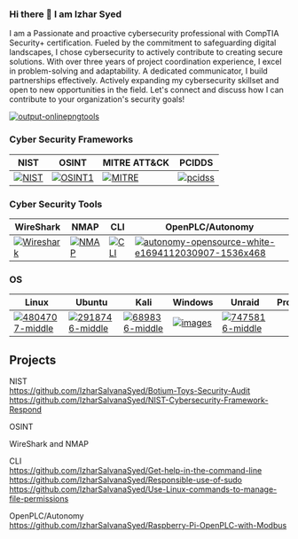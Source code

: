 ### Hi there 👋 I am Izhar Syed
I am a Passionate and proactive cybersecurity professional with CompTIA Security+ certification. Fueled by the commitment to safeguarding digital landscapes, I chose cybersecurity to actively contribute to creating secure solutions. With over three years of project coordination experience, I excel in problem-solving and adaptability. A dedicated communicator, I build partnerships effectively. Actively expanding my cybersecurity skillset and open to new opportunities in the field. Let's connect and discuss how I can contribute to your organization's security goals!

[![output-onlinepngtools](https://github.com/IzharSalvanaSyed/IzharSalvanaSyed/assets/156041933/3c2cad44-dde5-49df-a748-b00abd854c16)](https://www.credly.com/badges/d48b377b-2e11-44a8-b269-675c23261204/linked_in_profile)


### Cyber Security Frameworks
| NIST | OSINT | MITRE ATT&CK | PCIDDS |
| ----- | ------ | -------- | -------- |
[![NIST](https://github.com/IzharSalvanaSyed/IzharSalvanaSyed/assets/156041933/e0180651-52a7-417f-97e6-946085f59c48)](https://www.nist.gov/)| [![OSINT1](https://github.com/IzharSalvanaSyed/IzharSalvanaSyed/assets/156041933/92f5ee9a-7c8c-4bbb-a575-a7a32b8c749a)](https://osintframework.com/) | [![MITRE](https://github.com/IzharSalvanaSyed/IzharSalvanaSyed/assets/156041933/bc8522b9-fe18-45e2-b73c-c175bff8ced3)](https://attack.mitre.org/) | [![pcidss](https://github.com/IzharSalvanaSyed/IzharSalvanaSyed/assets/156041933/1f400074-b48b-4c11-a46e-aa64566f95a9)](https://www.pcisecuritystandards.org/)

### Cyber Security Tools
| WireShark | NMAP | CLI | OpenPLC/Autonomy |
| ----- | ------ | -------- |-------- |
| [![Wireshark](https://github.com/IzharSalvanaSyed/IzharSalvanaSyed/assets/156041933/96fb11c5-0953-43f3-b869-3646c856ef70)](https://www.wireshark.org/) | [![NMAP](https://github.com/IzharSalvanaSyed/IzharSalvanaSyed/assets/156041933/bd67e691-8e66-410c-b715-48a46f30f2dc)](https://nmap.org/)|[![CLI](https://github.com/IzharSalvanaSyed/IzharSalvanaSyed/assets/156041933/9520e401-bb4c-485f-8820-43d94de56692)](https://letmegooglethat.com/?q=Command+Line+Interface+Cheat+Sheet)|[![autonomy-opensource-white-e1694112030907-1536x468](https://github.com/IzharSalvanaSyed/IzharSalvanaSyed/assets/156041933/1d8f7fca-b22c-4719-ba6b-383b480cabe4)](https://autonomylogic.com/)|

### OS
| Linux | Ubuntu | Kali | Windows | Unraid | Proxmox |
| ----- | ------ | -------- | -------- | -------- | -------- |
| [![4804707-middle](https://github.com/IzharSalvanaSyed/IzharSalvanaSyed/assets/156041933/3a4ef44c-829e-45cd-b17f-de292757439e)](https://www.linux.org/) | [![2918746-middle](https://github.com/IzharSalvanaSyed/IzharSalvanaSyed/assets/156041933/267288cc-be39-42ab-8fa6-6c51c30773ee)](https://ubuntu.com/) | [![689836-middle](https://github.com/IzharSalvanaSyed/IzharSalvanaSyed/assets/156041933/39708255-93c8-4bb6-bd87-24c8c66d556b)](https://www.microsoft.com/en-us/) | [![images](https://github.com/IzharSalvanaSyed/IzharSalvanaSyed/assets/156041933/78b5fc18-2492-480b-8f5d-eb866309211a)](https://unraid.net/) | [![7475816-middle](https://github.com/IzharSalvanaSyed/IzharSalvanaSyed/assets/156041933/cda63aa1-3d25-49d3-ba06-aab0239fbe6e)](https://www.proxmox.com/en/) |

## Projects
NIST  
https://github.com/IzharSalvanaSyed/Botium-Toys-Security-Audit  
https://github.com/IzharSalvanaSyed/NIST-Cybersecurity-Framework-Respond  

OSINT  

WireShark and NMAP  
 

CLI  
https://github.com/IzharSalvanaSyed/Get-help-in-the-command-line  
https://github.com/IzharSalvanaSyed/Responsible-use-of-sudo  
https://github.com/IzharSalvanaSyed/Use-Linux-commands-to-manage-file-permissions  

OpenPLC/Autonomy  
https://github.com/IzharSalvanaSyed/Raspberry-Pi-OpenPLC-with-Modbus  
